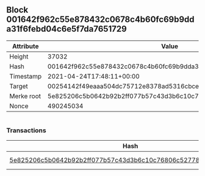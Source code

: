 ## Block 001642f962c55e878432c0678c4b60fc69b9dda31f6febd04c6e5f7da7651729

Attribute | Value
--- | ---
Height | 37032
Hash | 001642f962c55e878432c0678c4b60fc69b9dda31f6febd04c6e5f7da7651729
Timestamp | 2021-04-24T17:48:11+00:00
Target | 00254142f49eaaa504dc75712e8378ad5316cbcead634704b3734b6271167cc4
Merke root | 5e825206c5b0642b92b2ff077b57c43d3b6c10c76806c52778ac3d0938f72b3c
Nonce | 490245034

```

```

### Transactions

Hash | Amount
--- | ---
[5e825206c5b0642b92b2ff077b57c43d3b6c10c76806c52778ac3d0938f72b3c](5e825206c5b0642b92b2ff077b57c43d3b6c10c76806c52778ac3d0938f72b3c.md) | 10.00000000 SKEPTI 

